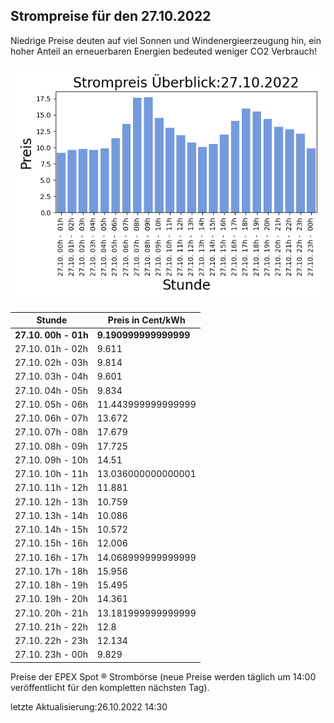 
## Strompreise für den 27.10.2022

Niedrige Preise deuten auf viel Sonnen und Windenergieerzeugung hin, ein hoher Anteil an erneuerbaren Energien bedeuted weniger CO2 Verbrauch!

![Strompreis übersicht](imgs/strompreis_uebersicht.png)

| Stunde | Preis in Cent/kWh |
|---|---|
| **27.10. 00h -  01h** | **9.190999999999999** | 
| 27.10. 01h -  02h | 9.611 | 
| 27.10. 02h -  03h | 9.814 | 
| 27.10. 03h -  04h | 9.601 | 
| 27.10. 04h -  05h | 9.834 | 
| 27.10. 05h -  06h | 11.443999999999999 | 
| 27.10. 06h -  07h | 13.672 | 
| 27.10. 07h -  08h | 17.679 | 
| 27.10. 08h -  09h | 17.725 | 
| 27.10. 09h -  10h | 14.51 | 
| 27.10. 10h -  11h | 13.036000000000001 | 
| 27.10. 11h -  12h | 11.881 | 
| 27.10. 12h -  13h | 10.759 | 
| 27.10. 13h -  14h | 10.086 | 
| 27.10. 14h -  15h | 10.572 | 
| 27.10. 15h -  16h | 12.006 | 
| 27.10. 16h -  17h | 14.068999999999999 | 
| 27.10. 17h -  18h | 15.956 | 
| 27.10. 18h -  19h | 15.495 | 
| 27.10. 19h -  20h | 14.361 | 
| 27.10. 20h -  21h | 13.181999999999999 | 
| 27.10. 21h -  22h | 12.8 | 
| 27.10. 22h -  23h | 12.134 | 
| 27.10. 23h -  00h | 9.829 | 

Preise der EPEX Spot ® Strombörse (neue Preise werden täglich um 14:00 veröffentlicht für den kompletten nächsten Tag).

letzte Aktualisierung:26.10.2022 14:30
